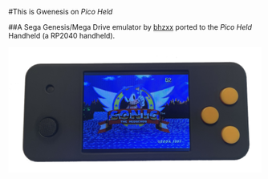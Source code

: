 #This is Gwenesis on *Pico Held*

##A Sega Genesis/Mega Drive emulator by [bhzxx](https://github.com/bzhxx) ported to the *Pico Held* Handheld (a RP2040 handheld).

![Pico Held picture 1](images/gwenesis_running.jpg)




